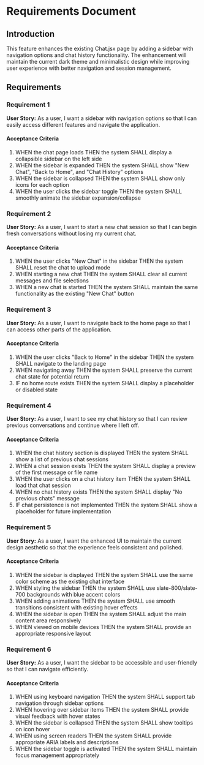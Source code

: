 # Requirements Document

## Introduction

This feature enhances the existing Chat.jsx page by adding a sidebar with navigation options and chat history functionality. The enhancement will maintain the current dark theme and minimalistic design while improving user experience with better navigation and session management.

## Requirements

### Requirement 1

**User Story:** As a user, I want a sidebar with navigation options so that I can easily access different features and navigate the application.

#### Acceptance Criteria

1. WHEN the chat page loads THEN the system SHALL display a collapsible sidebar on the left side
2. WHEN the sidebar is expanded THEN the system SHALL show "New Chat", "Back to Home", and "Chat History" options
3. WHEN the sidebar is collapsed THEN the system SHALL show only icons for each option
4. WHEN the user clicks the sidebar toggle THEN the system SHALL smoothly animate the sidebar expansion/collapse

### Requirement 2

**User Story:** As a user, I want to start a new chat session so that I can begin fresh conversations without losing my current chat.

#### Acceptance Criteria

1. WHEN the user clicks "New Chat" in the sidebar THEN the system SHALL reset the chat to upload mode
2. WHEN starting a new chat THEN the system SHALL clear all current messages and file selections
3. WHEN a new chat is started THEN the system SHALL maintain the same functionality as the existing "New Chat" button

### Requirement 3

**User Story:** As a user, I want to navigate back to the home page so that I can access other parts of the application.

#### Acceptance Criteria

1. WHEN the user clicks "Back to Home" in the sidebar THEN the system SHALL navigate to the landing page
2. WHEN navigating away THEN the system SHALL preserve the current chat state for potential return
3. IF no home route exists THEN the system SHALL display a placeholder or disabled state

### Requirement 4

**User Story:** As a user, I want to see my chat history so that I can review previous conversations and continue where I left off.

#### Acceptance Criteria

1. WHEN the chat history section is displayed THEN the system SHALL show a list of previous chat sessions
2. WHEN a chat session exists THEN the system SHALL display a preview of the first message or file name
3. WHEN the user clicks on a chat history item THEN the system SHALL load that chat session
4. WHEN no chat history exists THEN the system SHALL display "No previous chats" message
5. IF chat persistence is not implemented THEN the system SHALL show a placeholder for future implementation

### Requirement 5

**User Story:** As a user, I want the enhanced UI to maintain the current design aesthetic so that the experience feels consistent and polished.

#### Acceptance Criteria

1. WHEN the sidebar is displayed THEN the system SHALL use the same color scheme as the existing chat interface
2. WHEN styling the sidebar THEN the system SHALL use slate-800/slate-700 backgrounds with blue accent colors
3. WHEN adding animations THEN the system SHALL use smooth transitions consistent with existing hover effects
4. WHEN the sidebar is open THEN the system SHALL adjust the main content area responsively
5. WHEN viewed on mobile devices THEN the system SHALL provide an appropriate responsive layout

### Requirement 6

**User Story:** As a user, I want the sidebar to be accessible and user-friendly so that I can navigate efficiently.

#### Acceptance Criteria

1. WHEN using keyboard navigation THEN the system SHALL support tab navigation through sidebar options
2. WHEN hovering over sidebar items THEN the system SHALL provide visual feedback with hover states
3. WHEN the sidebar is collapsed THEN the system SHALL show tooltips on icon hover
4. WHEN using screen readers THEN the system SHALL provide appropriate ARIA labels and descriptions
5. WHEN the sidebar toggle is activated THEN the system SHALL maintain focus management appropriately